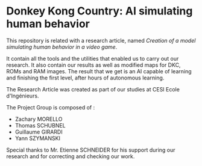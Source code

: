 
# Donkey Kong Country: AI simulating human behavior

This repository is related with a research article, named *Creation of a model simulating human behavior in a video game*.

It contain all the tools and the utilities that enabled us to carry out our research. It also contain our results as well as modified maps for DKC, ROMs and RAM images. The result that we get is an AI capable of learning and finishing the first level, after hours of autonomous learning.

The Research Article was created as part of our studies at CESI Ecole d'Ingénieurs. 

The Project Group is composed of :

- Zachary MORELLO
- Thomas SCHUBNEL
- Guillaume GIRARDI
- Yann SZYMANSKI

Special thanks to Mr. Etienne SCHNEIDER for his support during our research and for correcting and checking our work.
